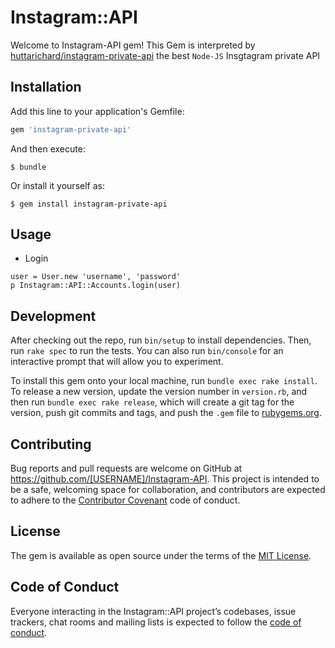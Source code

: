 # Instagram::API

Welcome to Instagram-API gem! This Gem is interpreted by [huttarichard/instagram-private-api](https://github.com/huttarichard/instagram-private-api) the best `Node-JS` Insgtagram private API
## Installation

Add this line to your application's Gemfile:

```ruby
gem 'instagram-private-api'
```

And then execute:

    $ bundle

Or install it yourself as:

    $ gem install instagram-private-api

## Usage
 - Login
 ```
 user = User.new 'username', 'password'
 p Instagram::API::Accounts.login(user)
 ```
## Development

After checking out the repo, run `bin/setup` to install dependencies. Then, run `rake spec` to run the tests. You can also run `bin/console` for an interactive prompt that will allow you to experiment.

To install this gem onto your local machine, run `bundle exec rake install`. To release a new version, update the version number in `version.rb`, and then run `bundle exec rake release`, which will create a git tag for the version, push git commits and tags, and push the `.gem` file to [rubygems.org](https://rubygems.org).

## Contributing

Bug reports and pull requests are welcome on GitHub at https://github.com/[USERNAME]/Instagram-API. This project is intended to be a safe, welcoming space for collaboration, and contributors are expected to adhere to the [Contributor Covenant](http://contributor-covenant.org) code of conduct.

## License

The gem is available as open source under the terms of the [MIT License](https://opensource.org/licenses/MIT).

## Code of Conduct

Everyone interacting in the Instagram::API project’s codebases, issue trackers, chat rooms and mailing lists is expected to follow the [code of conduct](https://github.com/[USERNAME]/Instagram-API/blob/master/CODE_OF_CONDUCT.md).
